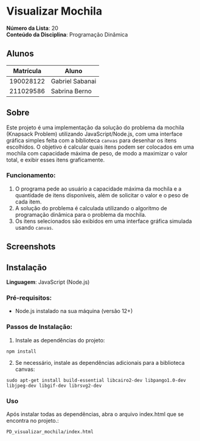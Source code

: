 # Visualizar Mochila

**Número da Lista**: 20<br>
**Conteúdo da Disciplina**: Programação Dinâmica<br>

## Alunos
|Matrícula | Aluno |
| -- | -- |
| 190028122  |  Gabriel Sabanai |
| 211029586  |  Sabrina Berno |


## Sobre 
Este projeto é uma implementação da solução do problema da mochila (Knapsack Problem) utilizando JavaScript/Node.js, com uma interface gráfica simples feita com a biblioteca `canvas` para desenhar os itens escolhidos. O objetivo é calcular quais itens podem ser colocados em uma mochila com capacidade máxima de peso, de modo a maximizar o valor total, e exibir esses itens graficamente.

### Funcionamento:
1. O programa pede ao usuário a capacidade máxima da mochila e a quantidade de itens disponíveis, além de solicitar o valor e o peso de cada item.
2. A solução do problema é calculada utilizando o algoritmo de programação dinâmica para o problema da mochila.
3. Os itens selecionados são exibidos em uma interface gráfica simulada usando `canvas`.

## Screenshots


## Instalação 
**Linguagem**: JavaScript (Node.js)<br>

### Pré-requisitos:
- Node.js instalado na sua máquina (versão 12+)

### Passos de Instalação:

1. Instale as dependências do projeto:
``` node
npm install
```
2. Se necessário, instale as dependências adicionais para a biblioteca canvas:
``` node
sudo apt-get install build-essential libcairo2-dev libpango1.0-dev libjpeg-dev libgif-dev librsvg2-dev
```

### Uso
Após instalar todas as dependências, abra o arquivo index.html que se encontra no projeto.:

``` node
PD_visualizar_mochila/index.html
```




